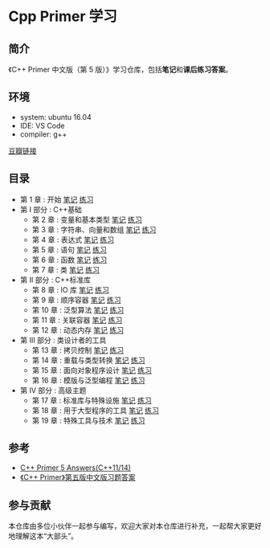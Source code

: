 # Cpp Primer 学习

## 简介

《C++ Primer 中文版（第 5 版）》学习仓库，包括**笔记**和**课后练习答案**。

## 环境

- system: ubuntu 16.04
- IDE: VS Code
- compiler: g++

[豆瓣链接](https://book.douban.com/subject/25708312/)

## 目录

- 第 1 章 : 开始 [笔记](./notes/ch01.md) [练习](./excersize/ch01.md)
- 第 I 部分 : C++基础
  - 第 2 章 : 变量和基本类型 [笔记](./notes/ch02.md) [练习](./excersize/ch02.md)
  - 第 3 章 : 字符串、向量和数组 [笔记](./notes/ch03.md) [练习](./excersize/ch03.md)
  - 第 4 章 : 表达式 [笔记](./notes/ch04.md) [练习](./excersize/ch04.md)
  - 第 5 章 : 语句 [笔记](./notes/ch05.md) [练习](./excersize/ch05.md)
  - 第 6 章 : 函数 [笔记](./notes/ch06.md) [练习](./excersize/ch06.md)
  - 第 7 章 : 类 [笔记](./notes/ch07.md) [练习](./excersize/ch07.md)
- 第 II 部分 : C++标准库
  - 第 8 章 : IO 库 [笔记](./notes/ch08.md) [练习](./excersize/ch08.md)
  - 第 9 章 : 顺序容器 [笔记](./notes/ch09.md) [练习](./excersize/ch09.md)
  - 第 10 章 : 泛型算法 [笔记](./notes/ch10.md) [练习](./excersize/ch10.md)
  - 第 11 章 : 关联容器 [笔记](./notes/ch11.md) [练习](./excersize/ch11.md)
  - 第 12 章 : 动态内存 [笔记](./notes/ch12.md) [练习](./excersize/ch12.md)
- 第 III 部分 : 类设计者的工具
  - 第 13 章 : 拷贝控制 [笔记](./notes/ch13.md) [练习](./excersize/ch13.md)
  - 第 14 章 : 重载与类型转换 [笔记](./notes/ch14.md) [练习](./excersize/ch14.md)
  - 第 15 章 : 面向对象程序设计 [笔记](./notes/ch15.md) [练习](./excersize/ch15.md)
  - 第 16 章 : 模版与泛型编程 [笔记](./notes/ch16.md) [练习](./excersize/ch16.md)
- 第 IV 部分 : 高级主题
  - 第 17 章 : 标准库与特殊设施 [笔记](./notes/ch17.md) [练习](./excersize/ch17.md)
  - 第 18 章 : 用于大型程序的工具 [笔记](./notes/ch18.md) [练习](./excersize/ch18.md)
  - 第 19 章 : 特殊工具与技术 [笔记](./notes/ch19.md) [练习](./excersize/ch19.md)

## 参考

- [C++ Primer 5 Answers(C++11/14)](https://github.com/Mooophy/Cpp-Primer)
- [《C++ Primer》第五版中文版习题答案](https://github.com/huangmingchuan/Cpp_Primer_Answers)

## 参与贡献

本仓库由多位小伙伴一起参与编写，欢迎大家对本仓库进行补充，一起帮大家更好地理解这本“大部头”。
